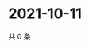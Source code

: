 # 2021-10-11

共 0 条

<!-- BEGIN WEIBO -->
<!-- 最后更新时间 Mon Oct 11 2021 05:09:17 GMT+0800 (China Standard Time) -->

<!-- END WEIBO -->

